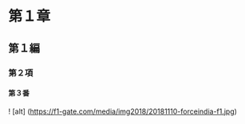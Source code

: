 # 第１章
## 第１編
### 第２項
#### 第３番
! [alt]  (https://f1-gate.com/media/img2018/20181110-forceindia-f1.jpg)
